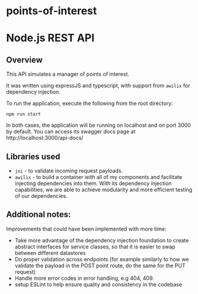 # points-of-interest
 
# Node.js REST API

## Overview

This API simulates a manager of points of interest.

It was written using expressJS and typescript, with support from ```awilix``` for dependency injection.

To run the application, execute the following from the root directory:

```
npm run start
```
In both cases, the application will be running on localhost and on port 3000 by default. You can access its swagger docs page at http://localhost:3000/api-docs/

## Libraries used
* ```joi``` - to validate incoming request payloads.
* ```awilix``` - to build a container with all of my components and facilitate injecting dependencies into them. With its dependency injection capabilities, we are able to achieve modularity and more efficient testing of our dependencies.

## Additional notes:
Improvements that could have been implemented with more time:

- Take more advantage of the dependency injection foundation to create abstract interfaces for service classes, so that it is easier to swap between different datastores
- Do proper validation across endpoints (for example similarly to how we validate the payload in the POST point route, do the same for the PUT request)
- Handle more error codes in error handling, e.g 404, 409.
- setup ESLint to help ensure quality and consistency in the codebase